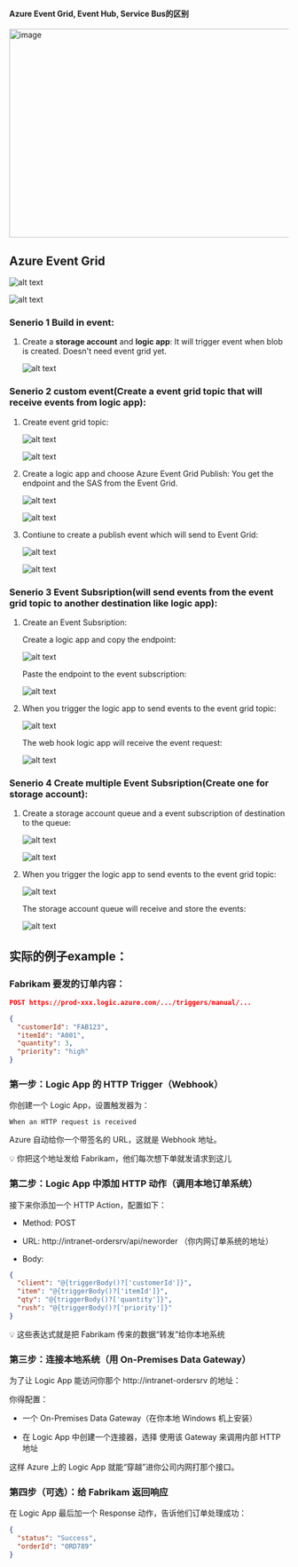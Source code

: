 #### Azure Event Grid, Event Hub, Service Bus的区别


<img width="1038" height="376" alt="image" src="https://github.com/user-attachments/assets/84de474e-f0d9-4e91-9663-1731e9a23085" />


## Azure Event Grid

![alt text](image-4.png)

![alt text](image-9.png)

### Senerio 1 Build in event:
1. Create a **storage account** and **logic app**:
It will trigger event when blob is created. Doesn't need event grid yet.

    ![alt text](image-10.png)

### Senerio 2 custom event(Create a event grid topic that will receive events from logic app):
1. Create event grid topic:

    ![alt text](image-11.png)

    ![alt text](image-12.png)

2. Create a logic app and choose Azure Event Grid Publish:
    You get the endpoint and the SAS from the Event Grid.

      ![alt text](image-18.png)

    ![alt text](image-14.png)

3. Contiune to create a publish event which will send to Event Grid:

    ![alt text](image-15.png)

    ![alt text](image-16.png)

    
### Senerio 3 Event Subsription(will send events from the event grid topic to another destination like logic app):

1. Create an Event Subsription:
    
    Create a logic app and copy the endpoint:

    ![alt text](image-18.png)

    Paste the endpoint to the event subscription:

    ![alt text](image-17.png)

2. When you trigger the logic app to send events to the event grid topic:

    ![alt text](image-21.png)

    The web hook logic app will receive the event request:

    ![alt text](image-22.png)    


### Senerio 4 Create multiple Event Subsription(Create one for storage account):

1. Create a storage account queue and a event subscription of destination to the queue:

    ![alt text](image-19.png)

    ![alt text](image-20.png)

2. When you trigger the logic app to send events to the event grid topic:

    ![alt text](image-21.png)

    The storage account queue will receive and store the events:

    ![alt text](image-23.png)



## 实际的例子example：
### Fabrikam 要发的订单内容：
```json
POST https://prod-xxx.logic.azure.com/.../triggers/manual/...

{
  "customerId": "FAB123",
  "itemId": "A001",
  "quantity": 3,
  "priority": "high"
}
```
### 第一步：Logic App 的 HTTP Trigger（Webhook）
你创建一个 Logic App，设置触发器为：
```vbnet
When an HTTP request is received
```
Azure 自动给你一个带签名的 URL，这就是 Webhook 地址。

💡 你把这个地址发给 Fabrikam，他们每次想下单就发请求到这儿

### 第二步：Logic App 中添加 HTTP 动作（调用本地订单系统）
接下来你添加一个 HTTP Action，配置如下：

- Method: POST

- URL: http://intranet-ordersrv/api/neworder
（你内网订单系统的地址）

- Body:
```json
{
  "client": "@{triggerBody()?['customerId']}",
  "item": "@{triggerBody()?['itemId']}",
  "qty": "@{triggerBody()?['quantity']}",
  "rush": "@{triggerBody()?['priority']}"
}
```
💡 这些表达式就是把 Fabrikam 传来的数据“转发”给你本地系统

### 第三步：连接本地系统（用 On-Premises Data Gateway）
为了让 Logic App 能访问你那个 http://intranet-ordersrv 的地址：

你得配置：

- 一个 On-Premises Data Gateway（在你本地 Windows 机上安装）

- 在 Logic App 中创建一个连接器，选择 使用该 Gateway 来调用内部 HTTP 地址

这样 Azure 上的 Logic App 就能“穿越”进你公司内网打那个接口。

### 第四步（可选）：给 Fabrikam 返回响应
在 Logic App 最后加一个 Response 动作，告诉他们订单处理成功：

```json
{
  "status": "Success",
  "orderId": "ORD789"
}
```
